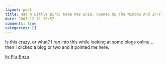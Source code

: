 ```yaml
---
layout: post
title: Had A Little Bird, Name Was Enza, Opened Up The Window And In-Flu-Enza
date: 2003-12-11 15:57
comments: true
categories: []
---
```

Is this crazy, or what? I ran into this while looking at some blogs online... then I clicked a blog or two and it pointed me here.

<a href="http://www.plastic.com/article.html;sid=03/12/10/05251318;cmt=50" target="_blank">In-Flu-Enza</a>
